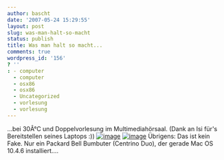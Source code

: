 ```yaml
---
author: bascht
date: '2007-05-24 15:29:55'
layout: post
slug: was-man-halt-so-macht
status: publish
title: Was man halt so macht...
comments: true
wordpress_id: '156'
? ''
: - computer
  - computer
  - osx86
  - osx86
  - Uncategorized
  - vorlesung
  - vorlesung
---
```


...bei 30Â°C und Doppelvorlesung im Multimediahörsaal. (Dank an Isi
für's Bereitstellen seines Laptops :))
[![image](http://farm1.static.flickr.com/232/512118032_4a51adb7a0.jpg?v=0)](http://flickr.com/photos/bestie_andre/tags/osxaufpc/)
[![image](http://farm1.static.flickr.com/202/512160515_b525b984c5.jpg?v=0)](http://flickr.com/photos/bestie_andre/tags/osxaufpc/)
Übrigens: Das ist kein Fake. Nur ein Packard Bell Bumbuter
(Centrino Duo), der gerade Mac OS 10.4.6 installiert....


